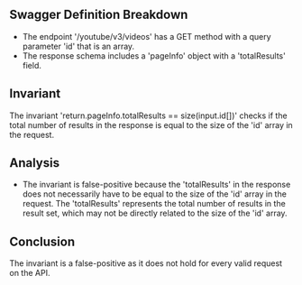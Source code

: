 ## Swagger Definition Breakdown
- The endpoint '/youtube/v3/videos' has a GET method with a query parameter 'id' that is an array.
- The response schema includes a 'pageInfo' object with a 'totalResults' field.

## Invariant
The invariant 'return.pageInfo.totalResults == size(input.id[])' checks if the total number of results in the response is equal to the size of the 'id' array in the request.

## Analysis
- The invariant is false-positive because the 'totalResults' in the response does not necessarily have to be equal to the size of the 'id' array in the request. The 'totalResults' represents the total number of results in the result set, which may not be directly related to the size of the 'id' array.

## Conclusion
The invariant is a false-positive as it does not hold for every valid request on the API.
